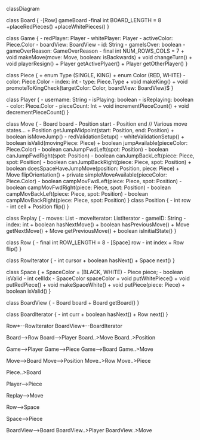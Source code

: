 classDiagram


class Board {
	-[Row] gameBoard
	-final int BOARD_LENGTH = 8
	+placeRedPieces()
	+placeWhitePieces()
}

class Game {
	- redPlayer: Player
	- whitePlayer: Player
	- activeColor: Piece.Color
	- boardView: BoardView
	- id: String
	- gameIsOver: boolean
	- gameOverReason: GameOverReason
	- final int NUM_ROWS_COLS = 7
	+ void makeMove(move: Move, boolean: isBackwards)
    + void changeTurn()
    + void playerResign()
    + Player getActivePlyaer()
    + Player getOtherPlayer()
}


class Piece {
	+ enum Type (SINGLE, KING)
	+ enum Color (RED, WHITE)
	- color: Piece.Color
	- index: int
	- type: Piece.Type
	+ void makeKing()
	+ void promoteToKingCheck(targetColor: Color, boardView: BoardView)$
}

class Player {
	- username: String
	- isPlaying: boolean
	- isReplaying: boolean
	- color: Piece.Color
	- pieceCount: Int
	+ void incrementPieceCount()
	+ void decrementPieceCount()
}

class Move {
	- Board board
	- Position start
	- Position end
	// Various move states...
	+ Position getJumpMidpoint(start: Position, end: Position)
	+ boolean isMoveJump()
	- redValidationSetup()
	- whiteValidationSetup()
	+ boolean isValid(movingPiece: Piece)
	+ boolean jumpAvailable(pieceColor: Piece.Color)
	- boolean canJumpFwdLeft(spot: Position)
	- boolean canJumpFwdRight(spot: Position)
	- boolean canJumpBackLeft(piece: Piece, spot: Position)
	- boolean canJumpBackRight(piece: Piece, spot: Position)
	+ boolean doesSpaceHaveJumpMove(position: Position, piece: Piece)
	+ Move flipOrientation()
	+ private simpleMoveAvailable(pieceColor: Piece.Color)
	- boolean campMovFwdLeft(piece: Piece, spot: Position)
	- boolean campMovFwdRight(piece: Piece, spot: Position)
	- boolean campMovBackLeft(piece: Piece, spot: Position)
	- boolean campMovBackRight(piece: Piece, spot: Position)
}
class Position {
	- int row
	- int cell
	+ Position flip()
}

class Replay {
	- moves: List<Move>
	- moveIterator: ListIterator<Move>
	- gameID: String
	- index: int
	+ boolean hasNextMove()
	+ boolean hasPreviousMove()
    + Move getNextMove()
    + Move getPreviousMove()
    + boolean isInitialState()
}

class Row {
	- final int ROW_LENGTH = 8
	- [Space] row
	- int index
	+ Row flip()
}

class RowIterator {
	- int cursor
	+ boolean hasNext()
	+ Space next()
}

class Space {
	+ SpaceColor = (BLACK, WHITE)
	- Piece piece;
	- boolean isValid
	- int cellIdx
	- SpaceColor spaceColor
	+ void putWhitePiece()
	+ void putRedPiece()
	+ void makeSpaceWhite()
	+ void putPiece(piece: Piece)
	+ boolean isValid()
}

class BoardView {
	- Board board
	+ Board getBoard()
}

class BoardIterator {
	- int curr
	+ boolean hasNext()
	+ Row next()
}


Row*--RowIterator
BoardView*--BoardIterator

Board-->Row
Board-->Player
Board..>Move
Board..>Position

Game-->Player
Game-->Piece
Game-->Board
Game..>Move

Move-->Board
Move-->Position
Move..>Row
Move..>Piece

Piece..>Board

Player-->Piece

Replay-->Move

Row-->Space

Space-->Piece

BoardView-->Board
BoardView..>Player
BoardView..>Move


